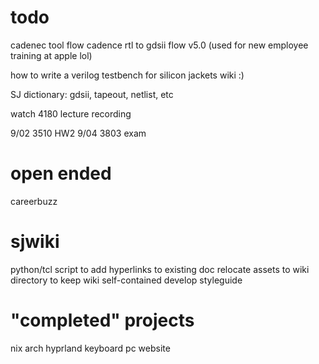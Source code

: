 # todo


cadenec tool flow cadence rtl to gdsii flow v5.0 (used for new employee training at apple lol)

how to write a verilog testbench for silicon jackets wiki :)

SJ dictionary: gdsii, tapeout, netlist, etc

watch 4180 lecture recording




9/02    3510 HW2
9/04    3803 exam   



# open ended
careerbuzz







# sjwiki
python/tcl script to add hyperlinks to existing doc
relocate assets to wiki directory to keep wiki self-contained
develop styleguide

# "completed" projects
nix
arch
hyprland
keyboard
pc
website
